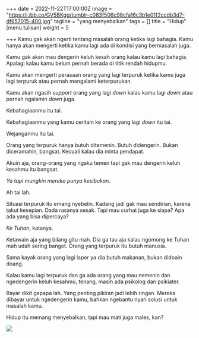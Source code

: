 +++
date = 2022-11-22T17:00:00Z
image = "https://i.ibb.co/GV5BKgg/tumblr-c083f506c98cfa16c3b1e01f2ccdb3d7-df657015-400.jpg"
tagline = "yang menyebalkan"
tags = []
title = "Hidup"
[menu.tulisan]
weight = 5

+++
Kamu gak akan ngerti tentang masalah orang ketika lagi bahagia. Kamu hanya akan mengerti ketika kamu lagi ada di kondisi yang bermasalah juga.

Kamu gak akan mau dengerin keluh kesah orang kalau kamu lagi bahagia. Apalagi kalau kamu belum pernah berada di titik rendah hidupmu.

Kamu akan mengerti perasaan orang yang lagi terpuruk ketika kamu juga lagi terpuruk atau pernah mengalami keterpurukan.

Kamu akan ngasih _support_ orang yang lagi _down_ kalau kamu lagi _down_ atau pernah ngalamin _down_ juga.

Kebahagiaanmu itu tai.

Kebahagiaanmu yang kamu ceritain ke orang yang lagi _down_ itu tai.

Wejanganmu itu tai.

Orang yang terpuruk hanya butuh ditemenin. Butuh didengerin. Bukan diceramahin, bangsat. Kecuali kalau dia minta pendapat.

Akuin aja, orang-orang yang ngaku temen tapi gak mau dengerin keluh kesahmu itu bangsat.

_Ya tapi mungkin mereka punya kesibukan_.

Ah tai lah.

Situasi terpuruk itu emang nyebelin. Kadang jadi gak mau sendirian, karena takut kesepian. Dada rasanya sesak. Tapi mau curhat juga ke siapa? Apa ada yang bisa dipercaya?

_Ke Tuhan_, katanya.

Ketawain aja yang bilang gitu mah. Dia ga tau aja kalau ngomong ke Tuhan mah udah sering banget. Orang yang terpuruk itu butuh manusia.

Sama kayak orang yang lagi laper ya dia butuh makanan, bukan didoain doang.

Kalau kamu lagi terpuruk dan ga ada orang yang mau nemenin dan ngedengerin keluh kesahmu, tenang, masih ada psikolog dan psikiater.

Bayar dikit gapapa lah. Yang penting pikiran jadi lebih ringan. Mereka dibayar untuk ngedengerin kamu, bahkan ngebantu nyari solusi untuk masalah kamu.

Hidup itu memang menyebalkan, tapi mau mati juga males, kan?

![](https://i.ibb.co/GV5BKgg/tumblr-c083f506c98cfa16c3b1e01f2ccdb3d7-df657015-400.jpg)